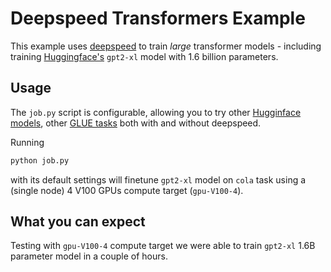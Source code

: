 # Deepspeed Transformers Example

This example uses [deepspeed](https://www.deepspeed.ai/) to train _large_ transformer
models - including training [Huggingface's](https://huggingface.co/transformers/pretrained_models.html)
`gpt2-xl` model with 1.6 billion parameters.

## Usage

The `job.py` script is configurable, allowing you to try other
[Hugginface models](https://huggingface.co/transformers/pretrained_models.html),
other [GLUE tasks](https://gluebenchmark.com/) both with and without deepspeed.

Running

```bash
python job.py
```

with its default settings will finetune `gpt2-xl` model on `cola` task using
a (single node) 4 V100 GPUs compute target (`gpu-V100-4`).

## What you can expect

Testing with `gpu-V100-4` compute target we were able to train `gpt2-xl` 1.6B parameter model
in a couple of hours.
